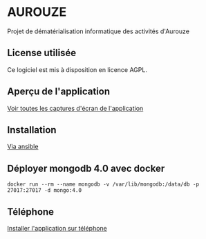 AUROUZE
===

Projet de dématérialisation informatique des activités d'Aurouze

License utilisée
----------------

Ce logiciel est mis à disposition en licence AGPL.

Aperçu de l'application
-----------------------

[Voir toutes les captures d'écran de l'application](doc/Interfaces.md)

Installation
------------

[Via ansible](https://github.com/24eme/aurouze/tree/master/ansible)

Déployer mongodb 4.0 avec docker
--------------------------------

```
docker run --rm --name mongodb -v /var/lib/mongodb:/data/db -p 27017:27017 -d mongo:4.0
```

Téléphone
---------

[Installer l'application sur téléphone](doc/Telephone.md)
